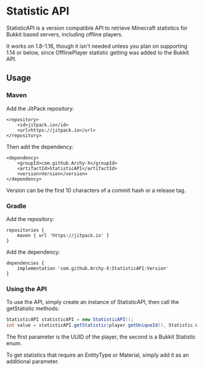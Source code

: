 # Statistic API
StatisticAPI is a version compatible API to retrieve Minecraft statistics for Bukkit based servers, including offline players.

It works on 1.8-1.16, though it isn't needed unless you plan on supporting 1.14 or below, since OfflinePlayer statistic getting was added to the Bukkit API.

## Usage

### Maven
Add the JitPack repository:
```
<repository>
    <id>jitpack.io</id>
    <url>https://jitpack.io</url>
</repository>
```

Then add the dependency:
```
<dependency>
    <groupId>com.github.Archy-X</groupId>
    <artifactId>StatisticAPI</artifactId>
    <version>Version</version>
</dependency>
```
Version can be the first 10 characters of a commit hash or a release tag.
### Gradle
Add the repository:
```
repositories {
    maven { url 'https://jitpack.io' }
}
```
Add the dependency:
```
dependencies {
    implementation 'com.github.Archy-X:StatisticAPI:Version'
}
```
### Using the API
To use the API, simply create an instance of StatisticAPI, then call the getStatistic methods:
```java
StatisticAPI statisticAPI = new StatisticAPI();
int value = statisticAPI.getStatistic(player.getUniqueId(), Statistic.WALK_ONE_CM);
```
The first parameter is the UUID of the player, the second is a Bukkit Statistic enum.

To get statistics that require an EntityType or Material, simply add it as an additional parameter.